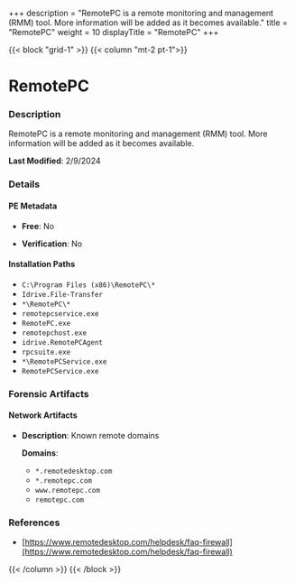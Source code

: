 +++
description = "RemotePC is a remote monitoring and management (RMM) tool. More information will be added as it becomes available."
title = "RemotePC"
weight = 10
displayTitle = "RemotePC"
+++


{{< block "grid-1" >}}
{{< column "mt-2 pt-1">}}

# RemotePC


### Description

RemotePC is a remote monitoring and management (RMM) tool. More information will be added as it becomes available.



**Last Modified**: 2/9/2024

### Details


#### PE Metadata


- **Free**: No

- **Verification**: No




#### Installation Paths
- `C:\Program Files (x86)\RemotePC\*`
- `Idrive.File-Transfer`
- `*\RemotePC\*`
- `remotepcservice.exe`
- `RemotePC.exe`
- `remotepchost.exe`
- `idrive.RemotePCAgent`
- `rpcsuite.exe`
- `*\RemotePCService.exe`
- `RemotePCService.exe`

### Forensic Artifacts




#### Network Artifacts

- **Description**: Known remote domains

  **Domains**:
    - `*.remotedesktop.com`
    - `*.remotepc.com`
    - `www.remotepc.com`
    - `remotepc.com`





### References
- [https://www.remotedesktop.com/helpdesk/faq-firewall](https://www.remotedesktop.com/helpdesk/faq-firewall)



{{< /column >}}
{{< /block >}}
